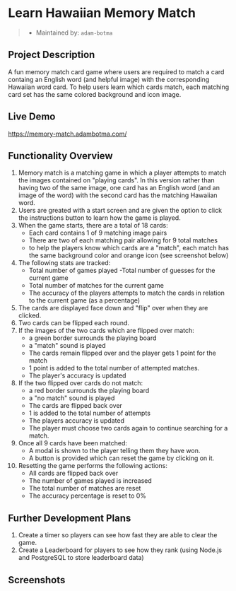 # Learn Hawaiian Memory Match

> - Maintained by: `adam-botma`


## Project Description

A fun memory match card game where users are required to match a card containg an English word (and helpful image) with the corresponding Hawaiian word card.  To help users learn which cards match, each matching card set has the same colored background and icon image.


## Live Demo

https://memory-match.adambotma.com/


## Functionality Overview
1. Memory match is a matching game in which a player attempts to match the images contained on "playing cards".  In this version rather than having two of the same image, one card has an English word (and an image of the word) with the second card has the matching Hawaiian word.
2. Users are greated with a start screen and are given the option to click the instructions button to learn how the game is played. 
2.  When the game starts, there are a total of 18 cards:
    - Each card contains 1 of 9 matching image pairs
    - There are two of each matching pair allowing for 9 total matches
    - to help the players know which cards are a "match", each match has the same background color and orange icon (see screenshot below)
3. The following stats are tracked:
    - Total number of games played
    -Total number of guesses for the current game
    - Total number of matches for the current game
    - The accuracy of the players attempts to match the cards in relation to the current game (as a percentage)
4. The cards are displayed face down and "flip" over when they are clicked.
5. Two cards can be flipped each round.
6. If the images of the two cards which are flipped over match:
    - a green border surrounds the playing board
    - a "match" sound is played
    - The cards remain flipped over and the player gets 1 point for the match
    - 1 point is added to the total number of attempted matches.
    - The player's accuracy is updated
7. If the two flipped over cards do not match:
    - a red border surrounds the playing board
    - a "no match" sound is played
    - The cards are flipped back over
    - 1 is added to the total number of attempts
    - The players accuracy is updated
    - The player must choose two cards again to continue searching for a match.
9. Once all 9 cards have been matched:
    - A modal is shown to the player telling them they have won.
    - A button is provided which can reset the game by clicking on it.
10. Resetting the game performs the following actions:
    - All cards are flipped back over
    - The number of games played is increased
    - The total number of matches are reset
    - The accuracy percentage is reset to 0%


## Further Development Plans
1. Create a timer so players can see how fast they are able to clear the game.
2. Create a Leaderboard for players to see how they rank (using Node.js and PostgreSQL to store leaderboard data)

## Screenshots



